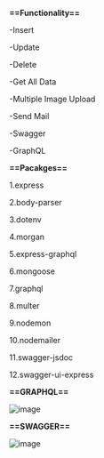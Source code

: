 **==Functionality==**

-Insert 

-Update 

-Delete

-Get All Data

-Multiple Image Upload

-Send Mail

-Swagger

-GraphQL

**==Pacakges==**

1.express

2.body-parser

3.dotenv

4.morgan

5.express-graphql

6.mongoose

7.graphql

8.multer

9.nodemon

10.nodemailer

11.swagger-jsdoc

12.swagger-ui-express

**==GRAPHQL==**

![image](https://user-images.githubusercontent.com/43671273/161377815-8959faa1-fd47-492d-a78b-f8e3b8a7d8a1.png)

**==SWAGGER==**

![image](https://user-images.githubusercontent.com/43671273/161377839-4d931392-bb3b-4a37-a288-9099fea577f3.png)


